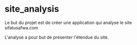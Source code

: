 # site_analysis
Le but du projet est de créer une application qui analyse le site sifatusafwa.com

L'analyse a pour but de présenter l'étendue du site.
